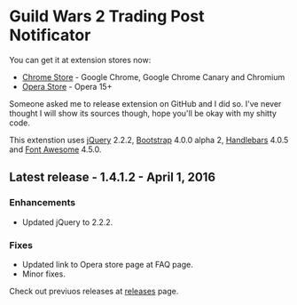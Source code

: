 # Guild Wars 2 Trading Post Notificator
You can get it at extension stores now:
* [Chrome Store](https://chrome.google.com/webstore/detail/fmfminppfcknlpekeffahpnpfahmhojk) - Google Chrome, Google Chrome Canary and Chromium
* [Opera Store](https://addons.opera.com/extensions/details/guild-wars-2tm-trading-post-notificator/) - Opera 15+

Someone asked me to release extension on GitHub and I did so. I've never thought I will show its sources though, hope you'll be okay with my shitty code.

This extenstion uses [jQuery](https://jquery.com/) 2.2.2, [Bootstrap](http://getbootstrap.com/) 4.0.0 alpha 2, [Handlebars](http://handlebarsjs.com/) 4.0.5 and [Font Awesome](https://fortawesome.github.io/Font-Awesome/) 4.5.0.

## Latest release - 1.4.1.2 - April 1, 2016
### Enhancements
* Updated jQuery to 2.2.2.

### Fixes
* Updated link to Opera store page at FAQ page.
* Minor fixes.

Check out previuos releases at [releases](https://github.com/terron-kun/tp-notificator/releases) page.
